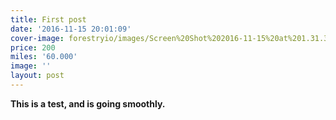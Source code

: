 ```yaml
---
title: First post
date: '2016-11-15 20:01:09'
cover-image: forestryio/images/Screen%20Shot%202016-11-15%20at%201.31.38%20PM.png
price: 200
miles: '60.000'
image: ''
layout: post
---
```

**This is a test, and is going smoothly.**